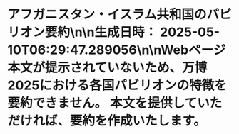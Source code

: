 # アフガニスタン・イスラム共和国のパビリオン要約\n\n**生成日時：** 2025-05-10T06:29:47.289056\n\nWebページ本文が提示されていないため、万博2025における各国パビリオンの特徴を要約できません。  本文を提供していただければ、要約を作成いたします。